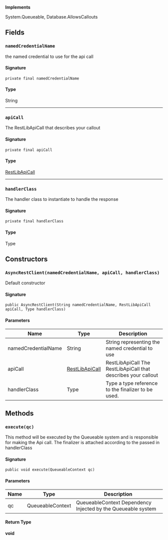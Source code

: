 **Implements**

System.Queueable,
Database.AllowsCallouts

## Fields

### `namedCredentialName`

the named credential to use for the api call

#### Signature

```apex
private final namedCredentialName
```

#### Type

String

---

### `apiCall`

The RestLibApiCall that describes your callout

#### Signature

```apex
private final apiCall
```

#### Type

[RestLibApiCall](RestLibApiCall.md)

---

### `handlerClass`

The handler class to instantiate to handle the response

#### Signature

```apex
private final handlerClass
```

#### Type

Type

## Constructors

### `AsyncRestClient(namedCredentialName, apiCall, handlerClass)`

Default constructor

#### Signature

```apex
public AsyncRestClient(String namedCredentialName, RestLibApiCall apiCall, Type handlerClass)
```

#### Parameters

| Name                | Type                                | Description                                                   |
| ------------------- | ----------------------------------- | ------------------------------------------------------------- |
| namedCredentialName | String                              | String representing the named credential to use               |
| apiCall             | [RestLibApiCall](RestLibApiCall.md) | RestLibApiCall The RestLibApiCall that describes your callout |
| handlerClass        | Type                                | Type a type reference to the finalizer to be used.            |

## Methods

### `execute(qc)`

This method will be executed by the Queueable system and is responsible for making the Api call.
The finalizer is attached according to the passed in handlerClass

#### Signature

```apex
public void execute(QueueableContext qc)
```

#### Parameters

| Name | Type             | Description                                                  |
| ---- | ---------------- | ------------------------------------------------------------ |
| qc   | QueueableContext | QueueableContext Dependency Injected by the Queueable system |

#### Return Type

**void**
